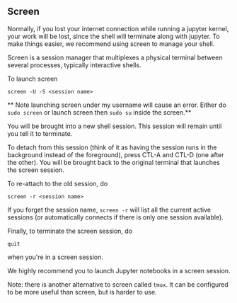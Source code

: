 ## Screen ##

Normally, if you lost your internet connection while running a jupyter kernel, your work will be lost, since the shell will terminate along with jupyter. To make things easier, we recommend using
screen to manage your shell.

Screen is a session manager that multiplexes a physical terminal between several processes, typically interactive shells.

To launch screen

```
screen -U -S <session name>
```

** Note launching screen under my username will cause an error. Either do `sudo screen` or launch screen then `sudo su` inside the screen.**

You will be brought into a new shell session. This session will remain until you tell it to terminate.

To detach from this session (think of it as having the session runs in the background instead of the foreground), press CTL-A and CTL-D (one after the other). You will be brought back to the original terminal that launches the screen session.

To re-attach to the old session, do

```
screen -r <session name>
```

If you forget the session name, `screen -r` will list all the current active sessions (or automatically connects if there is only one session available).

Finally, to terminate the screen session, do

```
quit
```
when you're in a screen session.

We highly recommend you to launch Jupyter notebooks in a screen session.

Note: there is another alternative to screen called `tmux`. It can be configured to be more useful than screen, but is harder to use.
